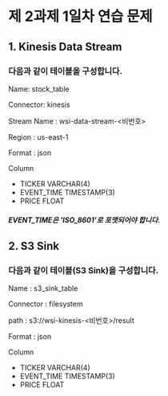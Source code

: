 # 제 2과제 1일차 연습 문제

## 1. Kinesis Data Stream
### 다음과 같이 테이블을 구성합니다.
Name: stock_table

Connector: kinesis

Stream Name : wsi-data-stream-<비번호>

Region : us-east-1

Format : json

Column
- TICKER VARCHAR(4)
- EVENT_TIME TIMESTAMP(3)
- PRICE FLOAT

##### EVENT_TIME은 'ISO_8601'로 포맷되어야 합니다.

## 2. S3 Sink
### 다음과 같이 테이블(S3 Sink)을 구성합니다.

Name : s3_sink_table

Connector : filesystem

path : s3://wsi-kinesis-<비번호>/result

Format : json

Column
- TICKER VARCHAR(4)
- EVENT_TIME TIMESTAMP(3)
- PRICE FLOAT


